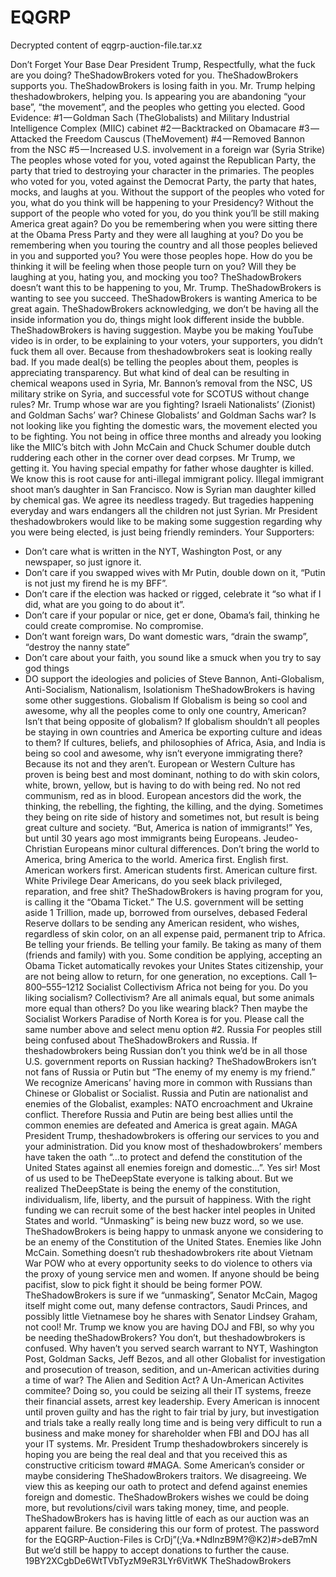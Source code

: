 # EQGRP
Decrypted content of eqgrp-auction-file.tar.xz

Don’t Forget Your Base
Dear President Trump,
Respectfully, what the fuck are you doing? TheShadowBrokers voted for you. TheShadowBrokers supports you. TheShadowBrokers is losing faith in you. Mr. Trump helping theshadowbrokers, helping you. Is appearing you are abandoning “your base”, “the movement”, and the peoples who getting you elected.
Good Evidence:
#1 — Goldman Sach (TheGlobalists) and Military Industrial Intelligence Complex (MIIC) cabinet
#2 — Backtracked on Obamacare
#3 — Attacked the Freedom Causcus (TheMovement)
#4 — Removed Bannon from the NSC
#5 — Increased U.S. involvement in a foreign war (Syria Strike)
The peoples whose voted for you, voted against the Republican Party, the party that tried to destroying your character in the primaries. The peoples who voted for you, voted against the Democrat Party, the party that hates, mocks, and laughs at you. Without the support of the peoples who voted for you, what do you think will be happening to your Presidency? Without the support of the people who voted for you, do you think you’ll be still making America great again? Do you be remembering when you were sitting there at the Obama Press Party and they were all laughing at you? Do you be remembering when you touring the country and all those peoples believed in you and supported you? You were those peoples hope. How do you be thinking it will be feeling when those people turn on you? Will they be laughing at you, hating you, and mocking you too?
TheShadowBrokers doesn’t want this to be happening to you, Mr. Trump. TheShadowBrokers is wanting to see you succeed. TheShadowBrokers is wanting America to be great again. TheShadowBrokers acknowledging, we don’t be having all the inside information you do, things might look different inside the bubble. TheShadowBrokers is having suggestion. Maybe you be making YouTube video is in order, to be explaining to your voters, your supporters, you didn’t fuck them all over. Because from theshadowbrokers seat is looking really bad. If you made deal(s) be telling the peoples about them, peoples is appreciating transparency. But what kind of deal can be resulting in chemical weapons used in Syria, Mr. Bannon’s removal from the NSC, US military strike on Syria, and successful vote for SCOTUS without change rules? Mr. Trump whose war are you fighting? Israeli Nationalists’ (Zionist) and Goldman Sachs’ war? Chinese Globalists’ and Goldman Sachs war? Is not looking like you fighting the domestic wars, the movement elected you to be fighting. You not being in office three months and already you looking like the MIIC’s bitch with John McCain and Chuck Schumer double dutch ruddering each other in the corner over dead corpses.
Mr Trump, we getting it. You having special empathy for father whose daughter is killed. We know this is root cause for anti-illegal immigrant policy. Illegal immigrant shoot man’s daughter in San Francisco. Now is Syrian man daughter killed by chemical gas. We agree its needless tragedy. But tragedies happening everyday and wars endangers all the children not just Syrian.
Mr President theshadowbrokers would like to be making some suggestion regarding why you were being elected, is just being friendly reminders.
Your Supporters:
- Don’t care what is written in the NYT, Washington Post, or any newspaper, so just ignore it.
- Don’t care if you swapped wives with Mr Putin, double down on it, “Putin is not just my firend he is my BFF”.
- Don’t care if the election was hacked or rigged, celebrate it “so what if I did, what are you going to do about it”.
- Don’t care if your popular or nice, get er done, Obama’s fail, thinking he could create compromise. No compromise.
- Don’t want foreign wars, Do want domestic wars, “drain the swamp”, “destroy the nanny state”
- Don’t care about your faith, you sound like a smuck when you try to say god things
- DO support the ideologies and policies of Steve Bannon, Anti-Globalism, Anti-Socialism, Nationalism, Isolationism
TheShadowBrokers is having some other suggestions.
Globalism
If Globalism is being so cool and awesome, why all the peoples come to only one country, American? Isn’t that being opposite of globalism? If globalism shouldn’t all peoples be staying in own countries and America be exporting culture and ideas to them? If cultures, beliefs, and philosophies of Africa, Asia, and India is being so cool and awesome, why isn’t everyone immigrating there? Because its not and they aren’t. European or Western Culture has proven is being best and most dominant, nothing to do with skin colors, white, brown, yellow, but is having to do with being red. No not red communism, red as in blood. European ancestors did the work, the thinking, the rebelling, the fighting, the killing, and the dying. Sometimes they being on rite side of history and sometimes not, but result is being great culture and society. “But, America is nation of immigrants!” Yes, but until 30 years ago most immigrants being Europeans. Jeudeo-Christian Europeans minor cultural differences. Don’t bring the world to America, bring America to the world. America first. English first. American workers first. American students first. American culture first.
White Privilege
Dear Americans, do you seek black privileged, reparation, and free shit? TheShadowBrokers is having program for you, is calling it the “Obama Ticket.” The U.S. government will be setting aside 1 Trillion, made up, borrowed from ourselves, debased Federal Reserve dollars to be sending any American resident, who wishes, regardless of skin color, on an all expense paid, permanent trip to Africa. Be telling your friends. Be telling your family. Be taking as many of them (friends and family) with you. Some condition be applying, accepting an Obama Ticket automatically revokes your Unites States citizenship, your are not being allow to return, for one generation, no exceptions. Call 1–800–555–1212
Socialist Collectivism
Africa not being for you. Do you liking socialism? Collectivism? Are all animals equal, but some animals more equal than others? Do you like wearing black? Then maybe the Socialist Workers Paradise of North Korea is for you. Please call the same number above and select menu option #2.
Russia
For peoples still being confused about TheShadowBrokers and Russia. If theshadowbrokers being Russian don’t you think we’d be in all those U.S. government reports on Russian hacking? TheShadowBrokers isn’t not fans of Russia or Putin but “The enemy of my enemy is my friend.” We recognize Americans’ having more in common with Russians than Chinese or Globalist or Socialist. Russia and Putin are nationalist and enemies of the Globalist, examples: NATO encroachment and Ukraine conflict. Therefore Russia and Putin are being best allies until the common enemies are defeated and America is great again.
MAGA
President Trump, theshadowbrokers is offering our services to you and your administration. Did you know most of theshadowbrokers’ members have taken the oath “…to protect and defend the constitution of the United States against all enemies foreign and domestic…”. Yes sir! Most of us used to be TheDeepState everyone is talking about. But we realized TheDeepState is being the enemy of the constitution, individualism, life, liberty, and the pursuit of happiness. With the right funding we can recruit some of the best hacker intel peoples in United States and world. “Unmasking” is being new buzz word, so we use. TheShadowBrokers is being happy to unmask anyone we considering to be an enemy of the Constitution of the United States. Enemies like John McCain. Something doesn’t rub theshadowbrokers rite about Vietnam War POW who at every opportunity seeks to do violence to others via the proxy of young service men and women. If anyone should be being pacifist, slow to pick fight it should be being former POW. TheShadowBrokers is sure if we “unmasking”, Senator McCain, Magog itself might come out, many defense contractors, Saudi Princes, and possibly little Vietnamese boy he shares with Senator Lindsey Graham, not cool! Mr. Trump we know you are having DOJ and FBI, so why you be needing theShadowBrokers? You don’t, but theshadowbrokers is confused. Why haven’t you served search warrant to NYT, Washington Post, Goldman Sacks, Jeff Bezos, and all other Globalist for investigation and prosecution of treason, sedition, and un-American activities during a time of war? The Alien and Sedition Act? A Un-American Activites commitee? Doing so, you could be seizing all their IT systems, freeze their financial assets, arrest key leadership. Every American is innocent until proven guilty and has the right to fair trial by jury, but investigation and trials take a really really long time and is being very difficult to run a business and make money for shareholder when FBI and DOJ has all your IT systems.
Mr. President Trump theshadowbrokers sincerely is hoping you are being the real deal and that you received this as constructive criticism toward #MAGA. Some American’s consider or maybe considering TheShadowBrokers traitors. We disagreeing. We view this as keeping our oath to protect and defend against enemies foreign and domestic. TheShadowBrokers wishes we could be doing more, but revolutions/civil wars taking money, time, and people. TheShadowBrokers has is having little of each as our auction was an apparent failure. Be considering this our form of protest. The password for the EQGRP-Auction-Files is CrDj”(;Va.*NdlnzB9M?@K2)#>deB7mN
But we’d still be happy to accept donations to further the cause. 19BY2XCgbDe6WtTVbTyzM9eR3LYr6VitWK
TheShadowBrokers
